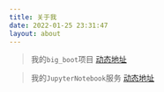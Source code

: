 ```yaml
---
title: 关于我
date: 2022-01-25 23:31:47
layout: about
---
```


> 我的`big_boot`项目 [动态地址](http://113.109.217.149:18999/)

> 我的`JupyterNotebook`服务 [动态地址](http://113.109.217.149:19000/)
